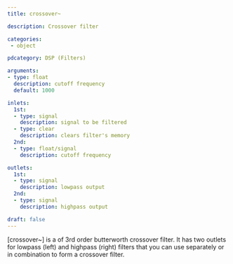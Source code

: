 ```yaml
---
title: crossover~

description: Crossover filter

categories:
 - object

pdcategory: DSP (Filters)

arguments:
- type: float
  description: cutoff frequency
  default: 1000

inlets:
  1st:
  - type: signal
    description: signal to be filtered
  - type: clear
    description: clears filter's memory
  2nd:
  - type: float/signal
    description: cutoff frequency

outlets:
  1st:
  - type: signal
    description: lowpass output
  2nd:
  - type: signal
    description: highpass output

draft: false
---
```


[crossover~] is a of 3rd order butterworth crossover filter.
It has two outlets for lowpass (left) and highpass (right) filters that you can use separately or in combination to form a crossover filter.